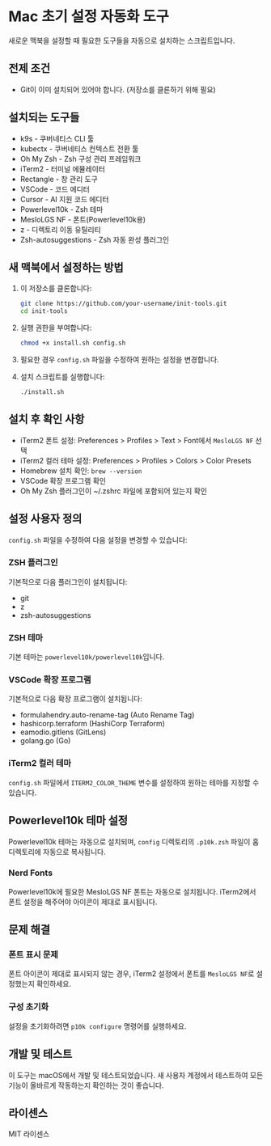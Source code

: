 # Mac 초기 설정 자동화 도구

새로운 맥북을 설정할 때 필요한 도구들을 자동으로 설치하는 스크립트입니다.

## 전제 조건

- Git이 이미 설치되어 있어야 합니다. (저장소를 클론하기 위해 필요)

## 설치되는 도구들

- k9s - 쿠버네티스 CLI 툴
- kubectx - 쿠버네티스 컨텍스트 전환 툴
- Oh My Zsh - Zsh 구성 관리 프레임워크
- iTerm2 - 터미널 에뮬레이터
- Rectangle - 창 관리 도구
- VSCode - 코드 에디터
- Cursor - AI 지원 코드 에디터
- Powerlevel10k - Zsh 테마
- MesloLGS NF - 폰트(Powerlevel10k용)
- z - 디렉토리 이동 유틸리티
- Zsh-autosuggestions - Zsh 자동 완성 플러그인

## 새 맥북에서 설정하는 방법

1. 이 저장소를 클론합니다:

   ```bash
   git clone https://github.com/your-username/init-tools.git
   cd init-tools
   ```

2. 실행 권한을 부여합니다:

   ```bash
   chmod +x install.sh config.sh
   ```

3. 필요한 경우 `config.sh` 파일을 수정하여 원하는 설정을 변경합니다.

4. 설치 스크립트를 실행합니다:
   ```bash
   ./install.sh
   ```

## 설치 후 확인 사항

- iTerm2 폰트 설정: Preferences > Profiles > Text > Font에서 `MesloLGS NF` 선택
- iTerm2 컬러 테마 설정: Preferences > Profiles > Colors > Color Presets
- Homebrew 설치 확인: `brew --version`
- VSCode 확장 프로그램 확인
- Oh My Zsh 플러그인이 ~/.zshrc 파일에 포함되어 있는지 확인

## 설정 사용자 정의

`config.sh` 파일을 수정하여 다음 설정을 변경할 수 있습니다:

### ZSH 플러그인

기본적으로 다음 플러그인이 설치됩니다:

- git
- z
- zsh-autosuggestions

### ZSH 테마

기본 테마는 `powerlevel10k/powerlevel10k`입니다.

### VSCode 확장 프로그램

기본적으로 다음 확장 프로그램이 설치됩니다:

- formulahendry.auto-rename-tag (Auto Rename Tag)
- hashicorp.terraform (HashiCorp Terraform)
- eamodio.gitlens (GitLens)
- golang.go (Go)

### iTerm2 컬러 테마

`config.sh` 파일에서 `ITERM2_COLOR_THEME` 변수를 설정하여 원하는 테마를 지정할 수 있습니다.

## Powerlevel10k 테마 설정

Powerlevel10k 테마는 자동으로 설치되며, `config` 디렉토리의 `.p10k.zsh` 파일이 홈 디렉토리에 자동으로 복사됩니다.

### Nerd Fonts

Powerlevel10k에 필요한 MesloLGS NF 폰트는 자동으로 설치됩니다. iTerm2에서 폰트 설정을 해주어야 아이콘이 제대로 표시됩니다.

## 문제 해결

### 폰트 표시 문제

폰트 아이콘이 제대로 표시되지 않는 경우, iTerm2 설정에서 폰트를 `MesloLGS NF`로 설정했는지 확인하세요.

### 구성 초기화

설정을 초기화하려면 `p10k configure` 명령어를 실행하세요.

## 개발 및 테스트

이 도구는 macOS에서 개발 및 테스트되었습니다. 새 사용자 계정에서 테스트하여 모든 기능이 올바르게 작동하는지 확인하는 것이 좋습니다.

## 라이센스

MIT 라이센스
